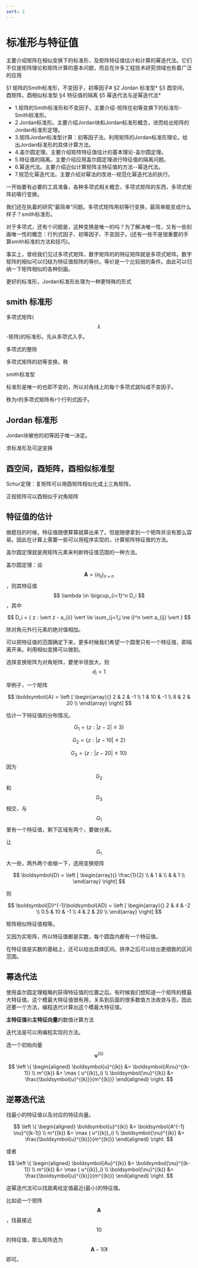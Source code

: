 ```yaml
---
sort: 2
---
```

# 标准形与特征值

主要介绍矩阵在相似变换下的标准形，及矩阵特征值估计和计算的幂迭代法。它们不仅是矩阵理论和矩阵计算的基本问题，而且在许多工程技术研究领域也有着广泛的应用

§1 矩阵的Smith标准形，不变因子，初等因子#
§2 Jordan 标准型*
§3 酉空间，酉矩阵，酉相似标准型
§4 特征值的隔离
§5 幂迭代法与逆幂迭代法*

- 1.矩阵的Smith标准形和不变因子。主要介绍-矩阵在初等变换下的标准形-Smith标准形。
- 2.Jordan标准形。主要介绍Jordan块和Jordan标准形概念，进而给出矩阵的Jordan标准形定理。
- 3.矩阵Jordan标准型计算：初等因子法。利用矩阵的Jordan标准形理论，给出Jordan标准形的具体计算方法。
- 4.盖尔圆定理。主要介绍矩阵特征值估计的基本理论-盖尔圆定理。
- 5.特征值的隔离。主要介绍应用盖尔圆定理进行特征值的隔离问题。
- 6.幂迭代法。主要介绍近似计算矩阵主特征值的方法--幂迭代法。
- 7.规范化幂迭代法。主要介绍对幂法的改进--规范化幂迭代法的执行。


一开始要有必要的工具准备，各种多项式相关概念，多项式矩阵的东西，多项式矩阵初等行变换。

我们还在执着的研究“最简单”问题。多项式矩阵用初等行变换，最简单能变成什么样子？smith标准形。

对于多项式，还有个问题是，这种变换是唯一的吗？为了解决唯一性，又有一些刻画唯一性的概念：行列式因子、初等因子、不变因子。(还有一些不是很重要的手算smith标准的方法和技巧)。

事实上，曾经我们见过多项式矩阵，数字矩阵的的特征矩阵就是多项式矩阵。数字矩阵的相似可以归结为特征值矩阵的等价。等价是一个比较弱的条件。由此可以归纳一下矩阵相似的各种刻画。

更好的标准形，Jordan标准形处理为一种更特殊的形式


## smith 标准形

多项式矩阵( $$ \lambda $$ -矩阵)的标准形。先从多项式入手。

多项式的整除

多项式矩阵的初等变换，秩

smith标准型

标准形是唯一的也即不变的，所以对角线上的每个多项式就叫成不变因子。

秩为r的多项式矩阵有r个行列式因子。

## Jordan 标准形

Jordan块被他的初等因子唯一决定。

求标准形及可逆变换

## 酉空间，酉矩阵，酉相似标准型

Schur定理：复矩阵可以用酉矩阵相似化成上三角矩阵。

正规矩阵可以酉相似于对角矩阵

## 特征值的估计

做题目的时候，特征值随便算算就算出来了。但是随便拿到一个矩阵并没有那么容易。因此在计算上需要一些可以用程序实现的，计算矩阵特征值的方法。

盖尔圆定理就是用矩阵元素来判断特征值范围的一种方法。

盖尔圆定理：设 $$ \boldsymbol{A} = (a_{ij})_{n \times n} $$ ，则其特征值 $$ \lambda \in \bigcup_{i=1}^n D_i $$，其中 

$$
D_i = { z : \vert z - a_{ii} \vert \le \sum_{j=1,j \ne i}^n \vert a_{ij} \vert }
$$

除对角元外行元素的绝对值相加。

可以把特征值的范围确定下来，更多时候我们希望一个圆里只有一个特征值，即隔离开来。利用相似变换可以做到。

选择变换矩阵为对角矩阵，要使半径放大，则 $$ d_i < 1 $$

举例子，一个矩阵

$$
\boldsymbol{A} = 
\left [ 
    \begin{array}{}
        2 & 2 & -1 \\
        1 & 10 & -1 \\
        8 & 2 & 20 \\
    \end{array}    
\right]
$$

估计一下特征值的分布情况。

$$ G_1 = \{ z : \vert z - 2 \vert \le 3 \} $$

$$ G_2 = \{ z : \vert z - 10 \vert \le 2 \} $$

$$ G_3 = \{ z : \vert z - 20 \vert \le 10 \} $$

因为 $$ G_2 $$ 和 $$ G_3 $$ 相交，与 $$ G_1 $$ 里有一个特征值，剩下区域有两个，要做分离。

让  $$ G_1 $$ 大一些，两外两个收缩一下，选用变换矩阵

$$
\boldsymbol{D} = 
\left [ 
    \begin{array}{}
        \frac{1}{2}  \\
         & 1 &  \\
         &  & 1 \\
    \end{array}    
\right]
$$

则 

$$ \boldsymbol{D}^{-1}\boldsymbol{AD} = 
\left [ 
    \begin{array}{}
        2 & 4 & -2  \\
        0.5 & 10 & -1  \\
        4 & 2 & 20 \\
    \end{array}    
\right]
$$

矩阵相似特征值相等。

又因为实矩阵，所以特征值都是实数，每个圆盘内都有一个特征值。

在特征值是实数的基础上，还可以给出具体区间。排序之后可以给出更细致的区间范围。

## 幂迭代法

使用盖尔圆定理粗略的获得特征值的位置之后。有时候我们想知道一个矩阵的模最大特征值，这个模最大特征值很有用，关系到后面的很多数值方法收敛与否。因此还要一个方法，编程迭代计算出这个模最大特征值。

**主特征值**和**主特征向量**的数值计算方法

迭代法是可以用编程实现的方法。

选一个初始向量 $$ \boldsymbol{\nu}^{(0)} $$

$$ 
\left \{ 
    \begin{aligned}
        \boldsymbol{u}^{(k)} &= \boldsymbol{A\nu}^{(k-1)} \\
        m^{(k)} &= \max ( u^{(k)}_i) \\
        \boldsymbol{\nu}^{(k)} &= \frac{\boldsymbol{u}^{(k)}}{m^{(k)}}
    \end{aligned}
\right.
$$

## 逆幂迭代法

找最小的特征值以及对应的特征向量。

$$ 
\left \{ 
    \begin{aligned}
        \boldsymbol{u}^{(k)} &= \boldsymbol{A^{-1} \nu}^{(k-1)} \\
        m^{(k)} &= \max ( u^{(k)}_i) \\
        \boldsymbol{\nu}^{(k)} &= \frac{\boldsymbol{u}^{(k)}}{m^{(k)}}
    \end{aligned}
\right.
$$

或者

$$ 
\left \{ 
    \begin{aligned}
        \boldsymbol{Au}^{(k)} &= \boldsymbol{\nu}^{(k-1)} \\
        m^{(k)} &= \max ( u^{(k)}_i) \\
        \boldsymbol{\nu}^{(k)} &= \frac{\boldsymbol{u}^{(k)}}{m^{(k)}}
    \end{aligned}
\right.
$$

逆幂迭代法可以找距离给定值最近(最小)的特征值。

比如说一个矩阵 $$ \boldsymbol{A} $$，找最接近 $$ 10 $$ 的特征值，那么矩阵选为 $$ \boldsymbol{A} - 10\boldsymbol{I} $$ 即可。

